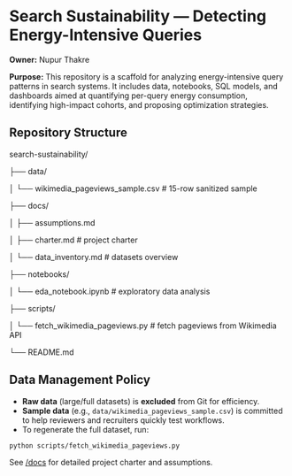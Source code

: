 # Search Sustainability — Detecting Energy-Intensive Queries

**Owner:** Nupur Thakre  

**Purpose:** This repository is a scaffold for analyzing energy-intensive query patterns in search systems. It includes data, notebooks, SQL models, and dashboards aimed at quantifying per-query energy consumption, identifying high-impact cohorts, and proposing optimization strategies.  



## Repository Structure

search-sustainability/

├── data/

│ └── wikimedia_pageviews_sample.csv # 15-row sanitized sample

├── docs/

│ ├── assumptions.md 

│ ├── charter.md # project charter

│ └── data_inventory.md # datasets overview

├── notebooks/

│ └── eda_notebook.ipynb # exploratory data analysis

├── scripts/

│ └── fetch_wikimedia_pageviews.py # fetch pageviews from Wikimedia API

└── README.md


## Data Management Policy

- **Raw data** (large/full datasets) is **excluded** from Git for efficiency.  
- **Sample data** (e.g., `data/wikimedia_pageviews_sample.csv`) is committed to help reviewers and recruiters quickly test workflows.  
- To regenerate the full dataset, run:

```bash
python scripts/fetch_wikimedia_pageviews.py
```



See [/docs](./docs) for detailed project charter and assumptions.